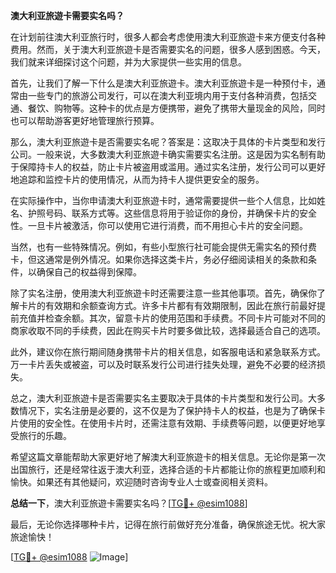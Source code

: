 **澳大利亚旅遊卡需要实名吗？**

在计划前往澳大利亚旅行时，很多人都会考虑使用澳大利亚旅遊卡来方便支付各种费用。然而，关于澳大利亚旅遊卡是否需要实名的问题，很多人感到困惑。今天，我们就来详细探讨这个问题，并为大家提供一些实用的信息。

首先，让我们了解一下什么是澳大利亚旅遊卡。澳大利亚旅遊卡是一种预付卡，通常由一些专门的旅游公司发行，可以在澳大利亚境内用于支付各种消费，包括交通、餐饮、购物等。这种卡的优点是方便携带，避免了携带大量现金的风险，同时也可以帮助游客更好地管理旅行预算。

那么，澳大利亚旅遊卡是否需要实名呢？答案是：这取决于具体的卡片类型和发行公司。一般来说，大多数澳大利亚旅遊卡确实需要实名注册。这是因为实名制有助于保障持卡人的权益，防止卡片被盗用或滥用。通过实名注册，发行公司可以更好地追踪和监控卡片的使用情况，从而为持卡人提供更安全的服务。

在实际操作中，当你申请澳大利亚旅遊卡时，通常需要提供一些个人信息，比如姓名、护照号码、联系方式等。这些信息将用于验证你的身份，并确保卡片的安全性。一旦卡片被激活，你可以使用它进行消费，而不用担心卡片的安全问题。

当然，也有一些特殊情况。例如，有些小型旅行社可能会提供无需实名的预付费卡，但这通常是例外情况。如果你选择这类卡片，务必仔细阅读相关的条款和条件，以确保自己的权益得到保障。

除了实名注册，使用澳大利亚旅遊卡时还需要注意一些其他事项。首先，确保你了解卡片的有效期和余额查询方式。许多卡片都有有效期限制，因此在旅行前最好提前充值并检查余额。其次，留意卡片的使用范围和手续费。不同卡片可能对不同的商家收取不同的手续费，因此在购买卡片时要多做比较，选择最适合自己的选项。

此外，建议你在旅行期间随身携带卡片的相关信息，如客服电话和紧急联系方式。万一卡片丢失或被盗，可以及时联系发行公司进行挂失处理，避免不必要的经济损失。

总之，澳大利亚旅遊卡是否需要实名主要取决于具体的卡片类型和发行公司。大多数情况下，实名注册是必要的，这不仅是为了保护持卡人的权益，也是为了确保卡片使用的安全性。在使用卡片时，还需注意有效期、手续费等问题，以便更好地享受旅行的乐趣。

希望这篇文章能帮助大家更好地了解澳大利亚旅遊卡的相关信息。无论你是第一次出国旅行，还是经常往返于澳大利亚，选择合适的卡片都能让你的旅程更加顺利和愉快。如果还有其他疑问，欢迎随时咨询专业人士或查阅相关资料。

**总结一下**，澳大利亚旅遊卡需要实名吗？[[TG💪+ @esim1088](https://t.me/s/esim1088)]

最后，无论你选择哪种卡片，记得在旅行前做好充分准备，确保旅途无忧。祝大家旅途愉快！

[[TG💪+ @esim1088](https://t.me/s/esim1088) ![Image](https://i.postimg.cc/4NQfJmqS/Snipaste-2025-05-13-00-14-12.png)]